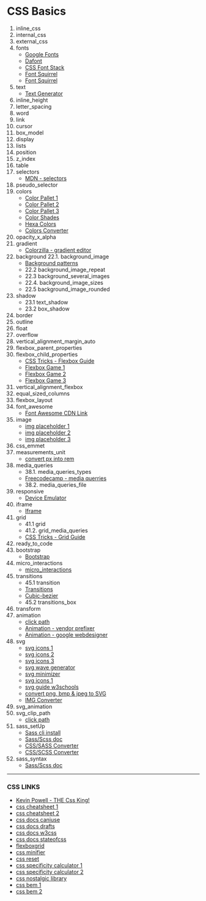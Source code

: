 # CSS Basics

1.  inline_css
2.  internal_css
3.  external_css
4.  fonts
    - [Google Fonts](https://fonts.google.com/)
    - [Dafont](https://www.dafont.com/es/top.php)
    - [CSS Font Stack](https://www.cssfontstack.com/)
    - [Font Squirrel](https://www.fontsquirrel.com/)
    - [Font Squirrel](https://www.fontsquirrel.com/)
5.  text
    - [Text Generator](https://es.lipsum.com/)
6.  inline_height
7.  letter_spacing
8.  word
9.  link
10. cursor
11. box_model
12. display
13. lists
14. position
15. z_index
16. table
17. selectors
    - [MDN - selectors ](https://developer.mozilla.org/en-US/docs/Learn/CSS/Building_blocks/Selectors/Combinators)
18. pseudo_selector
19. colors
    - [Color Pallet 1](https://colorhunt.co/)
    - [Color Pallet 2](https://flatuicolors.com/)
    - [Color Pallet 3](https://mycolor.space/?hex=%23845EC2&sub=1)
    - [Color Shades](https://html-color.codes/grey)
    - [Hexa Colors](https://html-color-codes.info/)
    - [Colors Converter](https://convertingcolors.com/)
20. opacity_x_alpha
21. gradient
    - [Colorzilla - gradient editor](https://www.colorzilla.com/gradient-editor/)
22. background
    22.1. background_image
    - [Background patterns](https://www.heropatterns.com/)
    - 22.2 background_image_repeat
    - 22.3 background_several_images
    - 22.4. background_image_sizes
    - 22.5 background_image_rounded
23. shadow
    - 23.1 text_shadow
    - 23.2 box_shadow
24. border
25. outline
26. float
27. overflow
28. vertical_alignment_margin_auto
29. flexbox_parent_properties
30. flexbox_child_properties
    - [CSS Tricks - Flexbox Guide](https://css-tricks.com/snippets/css/a-guide-to-flexbox/)
    - [Flexbox Game 1](https://the-echoplex.net/flexyboxes/)
    - [Flexbox Game 2](http://www.flexboxdefense.com/)
    - [Flexbox Game 3](https://flexboxfroggy.com/)
31. vertical_alignment_flexbox
32. equal_sized_columns
33. flexbox_layout
34. font_awesome
    - [Font Awesome CDN Link](https://cdnjs.com/libraries/font-awesome)
35. image
    - [img placeholder 1](https://placeholder.com/)
    - [img placeholder 2](https://pravatar.cc/)
    - [img placeholder 3](//unsplash.it/g/300/300)
36. css_emmet
37. measurements_unit
    - [convert px into rem](https://nekocalc.com/es/px-a-rem-conversor)
38. media_queries
    - 38.1. media_queries_types
    - [Freecodecamp - media querries](https://www.freecodecamp.org/news/css-media-queries-breakpoints-media-types-standard-resolutions-and-more//)
    - 38.2. media_queries_file
39. responsive
    - [Device Emulator](https://www.browserstack.com/)
40. iframe
    - [Iframe](https://calculateaspectratio.com/)
41. grid
    - 41.1 grid
    - 41.2. grid_media_queries
    - [CSS Tricks - Grid Guide](https://css-tricks.com/snippets/css/complete-guide-grid/)
42. ready_to_code
43. bootstrap
    - [Bootstrap](https://getbootstrap.com/docs/5.0/getting-started/introduction/)
44. micro_interactions
    - [micro_interactions](https://www.w3schools.com/cssref/css_animatable.asp)
45. transitions
    - 45.1 transition
    - [Transitions](https://drafts.csswg.org/css-transitions/#animatable-css)
    - [Cubic-bezier](https://cubic-bezier.com/#.97,.3,.43,.79)
    - 45.2 transitions_box
46. transform
47. animation
    - [click path](https://bennettfeely.com/clippy/)
    - [Animation - vendor prefixer](http://autoprefixer.github.io/)
    - [Animation - google webdesigner](https://webdesigner.withgoogle.com/)
48. svg
    - [svg icons 1](https://iconsvg.xyz/)
    - [svg icons 2](https://www.flaticon.com/)
    - [svg icons 3](https://thenounproject.com/)
    - [svg wave generator](https://www.svgwaves.io/)
    - [svg minimizer](https://jakearchibald.github.io/svgomg/)
    - [svg icons 1](https://www.smashingmagazine.com/2021/03/svg-generators//)
    - [svg guide w3schools](https://www.w3schools.com/graphics/svg_intro.asp)
    - [convert png, bmp & jpeg to SVG](https://www.vectorizer.io/)
    - [IMG Converter](https://convertio.co/es/)
49. svg_animation
50. svg_clip_path
    - [click path](https://bennettfeely.com/clippy/)
51. sass_setUp
    - [Sass cli install](https://sass-lang.com/install)
    - [Sass/Scss doc](https://sass-lang.com/guide)
    - [CSS/SASS Converter](https://css2sass.herokuapp.com/)
    - [CSS/SCSS Converter](https://beautifytools.com/css-to-scss-converter.php)
52. sass_syntax
    - [Sass/Scss doc](https://sass-lang.com/documentation)

---

### CSS LINKS

- [Kevin Powell - THE Css King!](https://www.kevinpowell.co/)
- [css cheatsheet 1](https://raw.githubusercontent.com/iLoveCodingOrg/css-cheatsheet/master/css-cheatsheet.gif)
- [css cheatsheet 2](https://www.emezeta.com/articulos/css3-cheatsheet-chuleta-css)
- [css docs caniuse](https://caniuse.com/)
- [css docs drafts](https://drafts.csswg.org/)
- [css docs w3css](https://www.w3schools.com/w3css/defaulT.asp)
- [css docs stateofcss](https://stateofcss.com/)
- [flexboxgrid](http://flexboxgrid.com//)
- [css minifier](https://cssminifier.com/)
- [css reset](https://meyerweb.com/eric/tools/css/reset/reset.css)
- [css specificity calculator 1](https://specificity.keegan.st/)
- [css specificity calculator 2](https://www.codecaptain.io/tools/css-specificity-calculator)
- [css nostalgic library](https://github.com/nostalgic-css/NES.css/)
- [css bem 1](http://getbem.com/naming/)
- [css bem 2](https://www.devbridge.com/articles/implementing-clean-css-bem-method/)
